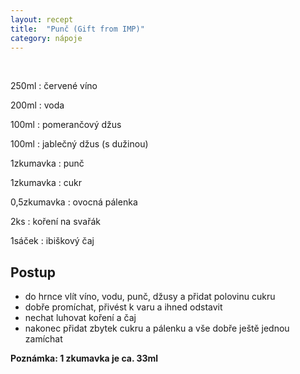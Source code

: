 ```yaml
---
layout: recept
title:  "Punč (Gift from IMP)"
category: nápoje
---
```


<br>

<div class="ingredience" markdown="1">

250ml
: červené víno

200ml
: voda

100ml
: pomerančový džus

100ml
: jablečný džus (s dužinou)

1zkumavka
: punč

1zkumavka
: cukr

0,5zkumavka
: ovocná pálenka

2ks
: koření na svařák

1sáček
: ibiškový čaj

</div>

## Postup

<div class="postup" markdown="1">  

- do hrnce vlít víno, vodu, punč, džusy a přidat polovinu cukru
- dobře promíchat, přivést k varu a ihned odstavit
- nechat luhovat koření a čaj
- nakonec přidat zbytek cukru a pálenku a vše dobře ještě jednou zamíchat
     
</div>

**Poznámka: 1 zkumavka je ca. 33ml**
